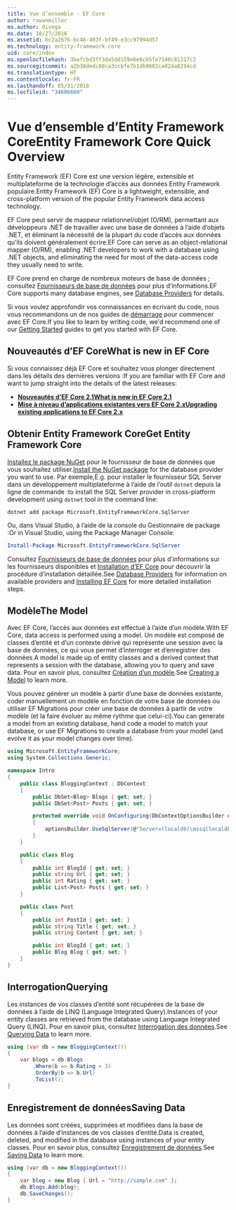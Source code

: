 ```yaml
---
title: Vue d’ensemble - EF Core
author: rowanmiller
ms.author: divega
ms.date: 10/27/2016
ms.assetid: bc2a2676-bc46-493f-bf49-e3cc97994d57
ms.technology: entity-framework-core
uid: core/index
ms.openlocfilehash: 3befcbd3ff3da5dd159e6e6cb5fe7140c81317c2
ms.sourcegitcommit: a2b38dedc88ca3ccbfe7b1db9602ca02da8294cd
ms.translationtype: HT
ms.contentlocale: fr-FR
ms.lasthandoff: 05/31/2018
ms.locfileid: "34686660"
---
```

# <a name="entity-framework-core-quick-overview"></a><span data-ttu-id="502eb-102">Vue d’ensemble d’Entity Framework Core</span><span class="sxs-lookup"><span data-stu-id="502eb-102">Entity Framework Core Quick Overview</span></span>

<span data-ttu-id="502eb-103">Entity Framework (EF) Core est une version légère, extensible et multiplateforme de la technologie d’accès aux données Entity Framework populaire.</span><span class="sxs-lookup"><span data-stu-id="502eb-103">Entity Framework (EF) Core is a lightweight, extensible, and cross-platform version of the popular Entity Framework data access technology.</span></span>

<span data-ttu-id="502eb-104">EF Core peut servir de mappeur relationnel/objet (O/RM), permettant aux développeurs .NET de travailler avec une base de données à l’aide d’objets .NET, et éliminant la nécessité de la plupart du code d’accès aux données qu’ils doivent généralement écrire.</span><span class="sxs-lookup"><span data-stu-id="502eb-104">EF Core can serve as an object-relational mapper (O/RM), enabling .NET developers to work with a database using .NET objects, and eliminating the need for most of the data-access code they usually need to write.</span></span> 

<span data-ttu-id="502eb-105">EF Core prend en charge de nombreux moteurs de base de données ; consultez [Fournisseurs de base de données](providers/index.md) pour plus d’informations.</span><span class="sxs-lookup"><span data-stu-id="502eb-105">EF Core supports many database engines, see [Database Providers](providers/index.md) for details.</span></span>

<span data-ttu-id="502eb-106">Si vous voulez approfondir vos connaissances en écrivant du code, nous vous recommandons un de nos guides de [démarrage](get-started/index.md) pour commencer avec EF Core.</span><span class="sxs-lookup"><span data-stu-id="502eb-106">If you like to learn by writing code, we'd recommend one of our [Getting Started](get-started/index.md) guides to get you started with EF Core.</span></span>

## <a name="what-is-new-in-ef-core"></a><span data-ttu-id="502eb-107">Nouveautés d’EF Core</span><span class="sxs-lookup"><span data-stu-id="502eb-107">What is new in EF Core</span></span>

<span data-ttu-id="502eb-108">Si vous connaissez déjà EF Core et souhaitez vous plonger directement dans les détails des dernières versions :</span><span class="sxs-lookup"><span data-stu-id="502eb-108">If you are familiar with EF Core and want to jump straight into the details of the latest releases:</span></span>

- <span data-ttu-id="502eb-109">**[Nouveautés d’EF Core 2.1](xref:core/what-is-new/ef-core-2.1)**</span><span class="sxs-lookup"><span data-stu-id="502eb-109">**[What is new in EF Core 2.1](xref:core/what-is-new/ef-core-2.1)**</span></span>
- <span data-ttu-id="502eb-110">**[Mise à niveau d’applications existantes vers EF Core 2.x](xref:core/miscellaneous/1x-2x-upgrade)**</span><span class="sxs-lookup"><span data-stu-id="502eb-110">**[Upgrading existing applications to EF Core 2.x](xref:core/miscellaneous/1x-2x-upgrade)**</span></span>


## <a name="get-entity-framework-core"></a><span data-ttu-id="502eb-111">Obtenir Entity Framework Core</span><span class="sxs-lookup"><span data-stu-id="502eb-111">Get Entity Framework Core</span></span>

<span data-ttu-id="502eb-112">[Installez le package NuGet](https://docs.nuget.org/ndocs/quickstart/use-a-package) pour le fournisseur de base de données que vous souhaitez utiliser.</span><span class="sxs-lookup"><span data-stu-id="502eb-112">[Install the NuGet package](https://docs.nuget.org/ndocs/quickstart/use-a-package) for the database provider you want to use.</span></span> <span data-ttu-id="502eb-113">Par exemple,</span><span class="sxs-lookup"><span data-stu-id="502eb-113">E.g.</span></span> <span data-ttu-id="502eb-114">pour installer le fournisseur SQL Server dans un développement multiplateforme à l’aide de l’outil `dotnet` depuis la ligne de commande :</span><span class="sxs-lookup"><span data-stu-id="502eb-114">to install the SQL Server provider in cross-platform development using `dotnet` tool in the command line:</span></span>

``` Console
dotnet add package Microsoft.EntityFrameworkCore.SqlServer
```

<span data-ttu-id="502eb-115">Ou, dans Visual Studio, à l’aide de la console du Gestionnaire de package :</span><span class="sxs-lookup"><span data-stu-id="502eb-115">Or in Visual Studio, using the Package Manager Console:</span></span>

``` PowerShell
Install-Package Microsoft.EntityFrameworkCore.SqlServer
```
<span data-ttu-id="502eb-116">Consultez [Fournisseurs de base de données](providers/index.md) pour plus d’informations sur les fournisseurs disponibles et [Installation d’EF Core](get-started/install/index.md) pour découvrir la procédure d’installation détaillée.</span><span class="sxs-lookup"><span data-stu-id="502eb-116">See [Database Providers](providers/index.md) for information on available providers and [Installing EF Core](get-started/install/index.md) for more detailed installation steps.</span></span>

## <a name="the-model"></a><span data-ttu-id="502eb-117">Modèle</span><span class="sxs-lookup"><span data-stu-id="502eb-117">The Model</span></span>

<span data-ttu-id="502eb-118">Avec EF Core, l’accès aux données est effectué à l’aide d’un modèle.</span><span class="sxs-lookup"><span data-stu-id="502eb-118">With EF Core, data access is performed using a model.</span></span> <span data-ttu-id="502eb-119">Un modèle est composé de classes d’entité et d’un contexte dérivé qui représente une session avec la base de données, ce qui vous permet d’interroger et d’enregistrer des données.</span><span class="sxs-lookup"><span data-stu-id="502eb-119">A model is made up of entity classes and a derived context that represents a session with the database, allowing you to query and save data.</span></span> <span data-ttu-id="502eb-120">Pour en savoir plus, consultez [Création d’un modèle](modeling/index.md).</span><span class="sxs-lookup"><span data-stu-id="502eb-120">See [Creating a Model](modeling/index.md) to learn more.</span></span>

<span data-ttu-id="502eb-121">Vous pouvez générer un modèle à partir d’une base de données existante, coder manuellement un modèle en fonction de votre base de données ou utiliser EF Migrations pour créer une base de données à partir de votre modèle (et la faire évoluer au même rythme que celui-ci).</span><span class="sxs-lookup"><span data-stu-id="502eb-121">You can generate a model from an existing database, hand code a model to match your database, or use EF Migrations to create a database from your model (and evolve it as your model changes over time).</span></span>

``` csharp
using Microsoft.EntityFrameworkCore;
using System.Collections.Generic;

namespace Intro
{
    public class BloggingContext : DbContext
    {
        public DbSet<Blog> Blogs { get; set; }
        public DbSet<Post> Posts { get; set; }

        protected override void OnConfiguring(DbContextOptionsBuilder optionsBuilder)
        {
            optionsBuilder.UseSqlServer(@"Server=(localdb)\mssqllocaldb;Database=MyDatabase;Trusted_Connection=True;");
        }
    }

    public class Blog
    {
        public int BlogId { get; set; }
        public string Url { get; set; }
        public int Rating { get; set; }
        public List<Post> Posts { get; set; }
    }

    public class Post
    {
        public int PostId { get; set; }
        public string Title { get; set; }
        public string Content { get; set; }

        public int BlogId { get; set; }
        public Blog Blog { get; set; }
    }
}
```

## <a name="querying"></a><span data-ttu-id="502eb-122">Interrogation</span><span class="sxs-lookup"><span data-stu-id="502eb-122">Querying</span></span>

<span data-ttu-id="502eb-123">Les instances de vos classes d’entité sont récupérées de la base de données à l’aide de LINQ (Language Integrated Query).</span><span class="sxs-lookup"><span data-stu-id="502eb-123">Instances of your entity classes are retrieved from the database using Language Integrated Query (LINQ).</span></span> <span data-ttu-id="502eb-124">Pour en savoir plus, consultez [Interrogation des données](querying/index.md).</span><span class="sxs-lookup"><span data-stu-id="502eb-124">See [Querying Data](querying/index.md) to learn more.</span></span>

``` csharp
using (var db = new BloggingContext())
{
    var blogs = db.Blogs
        .Where(b => b.Rating > 3)
        .OrderBy(b => b.Url)
        .ToList();
}
```

## <a name="saving-data"></a><span data-ttu-id="502eb-125">Enregistrement de données</span><span class="sxs-lookup"><span data-stu-id="502eb-125">Saving Data</span></span>

<span data-ttu-id="502eb-126">Les données sont créées, supprimées et modifiées dans la base de données à l’aide d’instances de vos classes d’entité.</span><span class="sxs-lookup"><span data-stu-id="502eb-126">Data is created, deleted, and modified in the database using instances of your entity classes.</span></span> <span data-ttu-id="502eb-127">Pour en savoir plus, consultez [Enregistrement de données](saving/index.md).</span><span class="sxs-lookup"><span data-stu-id="502eb-127">See [Saving Data](saving/index.md) to learn more.</span></span>

``` csharp
using (var db = new BloggingContext())
{
    var blog = new Blog { Url = "http://sample.com" };
    db.Blogs.Add(blog);
    db.SaveChanges();
}
```
